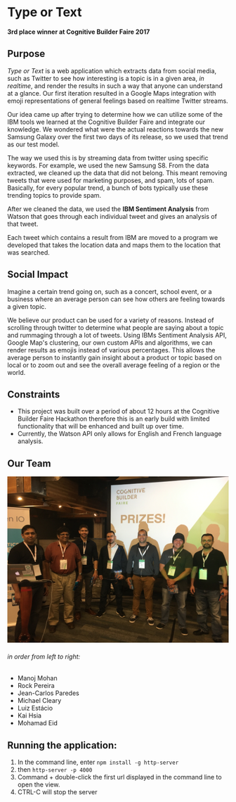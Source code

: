 # Type or Text
**3rd place winner at Cognitive Builder Faire 2017**

## Purpose
*Type or Text* is a web application which extracts data from social media, such as Twitter to see how interesting is a topic is in a given area, *in realtime*, and render the results in such a way that anyone can understand at a glance.  Our first iteration resulted in a Google Maps integration with emoji representations of general feelings based on realtime Twitter streams.

Our idea came up after trying to determine how we can utilize some of the IBM tools we learned at the Cognitive Builder Faire and integrate our knowledge. We wondered what were the actual reactions towards the new Samsung Galaxy over the first two days of its release, so we used that trend as our test model.

The way we used this is by streaming data from twitter using specific keywords. For example, we used the new Samsung S8. From the data extracted, we cleaned up the data that did not belong. This meant removing tweets that were used for marketing purposes, and spam, lots of spam. Basically, for every popular trend, a bunch of bots typically use these trending topics to provide spam.

After we cleaned the data, we used the **IBM Sentiment Analysis** from Watson that goes through each individual tweet and gives an analysis of that tweet.

Each tweet which contains a result from IBM are moved to a program we developed that takes the location data and maps them to the location that was searched.

## Social Impact
Imagine a certain trend going on, such as a concert, school event, or a business where an average person can see how others are feeling towards a given topic.

We believe our product can be used for a variety of reasons. Instead of scrolling through twitter to determine what people are saying about a topic and rummaging through a lot of tweets. Using IBMs Sentiment Analysis API, Google Map's clustering, our own custom APIs and algorithms, we can render results as emojis instead of various percentages.  This allows the average person to instantly gain insight about a product or topic based on local or to zoom out and see the overall average feeling of a region or the world.

## Constraints
* This project was built over a period of about 12 hours at the Cognitive Builder Faire Hackathon therefore this is an early build with limited functionality that will be enhanced and built up over time.
* Currently, the Watson API only allows for English and French language analysis.

## Our Team
![Photo of our team](/cbf2017team.jpg)
###### in order from left to right:
* Manoj Mohan
* Rock Pereira
* Jean-Carlos Paredes
* Michael Cleary
* Luiz Estácio
* Kai Hsia
* Mohamad Eid

## Running the application:
1. In the command line, enter `npm install -g http-server`
2. then `http-server -p 4000`
3. Command + double-click the first url displayed in the command line to open the view.
4. CTRL-C will stop the server
